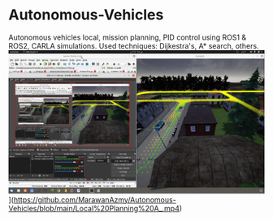 # Autonomous-Vehicles
Autonomous vehicles local, mission planning, PID control using ROS1 & ROS2, CARLA simulations.
Used techniques: Dijkestra's, A* search, others.
[![Watch the video](https://github.com/MarawanAzmy/Autonomous-Vehicles/blob/main/Capture_3.PNG)](https://github.com/MarawanAzmy/Autonomous-Vehicles/blob/main/Capture_3.PNG)](https://github.com/MarawanAzmy/Autonomous-Vehicles/blob/main/Local%20Planning%20A_.mp4)
